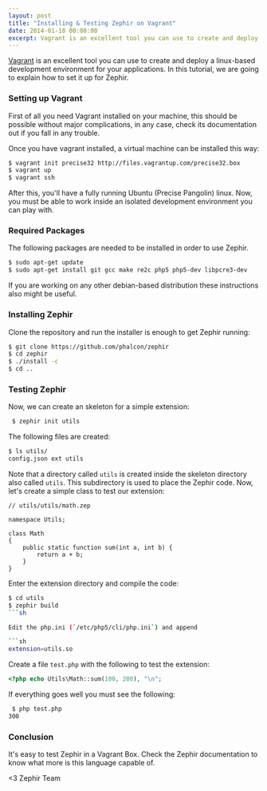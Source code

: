 ```yaml
---
layout: post
title: "Installing & Testing Zephir on Vagrant"
date: 2014-01-18 00:00:00
excerpt: Vagrant is an excellent tool you can use to create and deploy a linux-based development environment for your applications. In this tutorial, we are going to explain how to set it up for Zephir.
---
```


[Vagrant](https://www.vagrantup.com) is an excellent tool you can use to create and deploy a linux-based development environment for your applications. In this tutorial, we are going to explain how to set it up for Zephir.

### Setting up Vagrant
First of all you need Vagrant installed on your machine, this should be possible without major complications, in any case, check its documentation out if you fall in any trouble.

Once you have vagrant installed, a virtual machine can be installed this way:

```sh
$ vagrant init precise32 http://files.vagrantup.com/precise32.box 
$ vagrant up 
$ vagrant ssh
```

After this, you'll have a fully running Ubuntu (Precise Pangolin) linux. Now, you must be able to work inside an isolated development environment you can play with.

### Required Packages
The following packages are needed to be installed in order to use Zephir.

```sh
$ sudo apt-get update
$ sudo apt-get install git gcc make re2c php5 php5-dev libpcre3-dev 
```

If you are working on any other debian-based distribution these instructions also might be useful.

### Installing Zephir
Clone the repository and run the installer is enough to get Zephir running:

```sh
$ git clone https://github.com/phalcon/zephir
$ cd zephir
$ ./install -c
$ cd .. 
```

### Testing Zephir
Now, we can create an skeleton for a simple extension:

```sh
 $ zephir init utils 
```

The following files are created:

```sh
$ ls utils/
config.json ext utils
```

Note that a directory called `utils` is created inside the skeleton directory also called `utils`. This subdirectory is used to place the Zephir code. Now, let's create a simple class to test our extension:

```zep
// utils/utils/math.zep 

namespace Utils; 

class Math
{
	public static function sum(int a, int b) {
		return a + b;
	}
}
```

Enter the extension directory and compile the code:

```sh
$ cd utils
$ zephir build
```sh

Edit the php.ini (`/etc/php5/cli/php.ini`) and append

```sh
extension=utils.so
```

Create a file `test.php` with the following to test the extension:

```php
<?php echo Utils\Math::sum(100, 200), "\n";
```

If everything goes well you must see the following:

```sh
 $ php test.php
300
```

### Conclusion
It's easy to test Zephir in a Vagrant Box. Check the Zephir documentation to know what more is this language capable of.


<3 Zephir Team